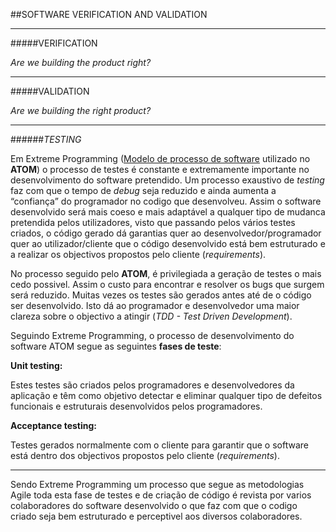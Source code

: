 ##SOFTWARE VERIFICATION AND VALIDATION

---

#####VERIFICATION

*Are we building the product right?*

---

#####VALIDATION

*Are we building the right product?*

---

######*TESTING*


Em Extreme Programming ([Modelo de processo de software](https://github.com/DiogoXRP/atom/blob/master/ESOF-docs/SoftwareProcessModel.md) utilizado no **ATOM**) o processo de testes é constante e extremamente importante no desenvolvimento do software pretendido. Um processo exaustivo de *testing* faz com que o tempo de *debug* seja reduzido e ainda aumenta a “confiança” do programador no codigo que desenvolveu. Assim o software desenvolvido será mais coeso e mais adaptável a qualquer tipo de mudanca pretendida pelos utilizadores, visto que passando pelos vários testes criados, o código gerado dá garantias quer ao desenvolvedor/programador quer ao utilizador/cliente que o código desenvolvido está bem estruturado e a realizar os objectivos propostos pelo cliente (*requirements*). 

No processo seguido pelo **ATOM**, é privilegiada a geração de testes o mais cedo possivel. Assim o custo para encontrar e resolver os bugs que surgem será reduzido.
Muitas vezes os testes são gerados antes até de o código ser desenvolvido. Isto dá ao programador e desenvolvedor uma maior clareza sobre o objectivo a atingir (*TDD - Test Driven Development*). 

Seguindo Extreme Programming, o processo de desenvolvimento do software ATOM segue as seguintes **fases de teste**:

**Unit testing:**

Estes testes são criados pelos programadores e desenvolvedores da aplicação e  têm como objetivo detectar e eliminar qualquer tipo de defeitos funcionais e estruturais desenvolvidos pelos programadores.

**Acceptance testing:**

Testes gerados normalmente com o cliente para garantir que o software está dentro dos objectivos propostos pelo cliente (*requirements*).

---

Sendo Extreme Programming um processo que segue as metodologias Agile toda esta fase de testes e de criação de código é revista por varios colaboradores do software desenvolvido o que faz com que o codigo criado seja bem estruturado e perceptivel aos diversos colaboradores.
